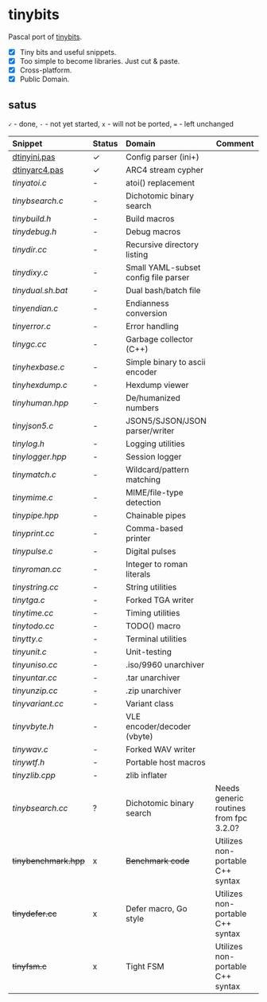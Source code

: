 # tinybits
Pascal port of [tinybits](https://github.com/r-lyeh/tinybits).

- [x] Tiny bits and useful snippets.
- [x] Too simple to become libraries. Just cut & paste.
- [x] Cross-platform.
- [x] Public Domain.

## satus

`✓` - done, `-` - not yet started, `x` - will not be ported, `=` - left unchanged

|Snippet|Status|Domain|Comment|
|:------|:-----|:-----|-------|
|[dtinyini.pas](dtinyini.pas)|✓|Config parser (ini+)||
|[dtinyarc4.pas](dtinyarc4.pas)|✓|ARC4 stream cypher||
|_tinyatoi.c_|-|atoi() replacement||
|_tinybsearch.c_|-|Dichotomic binary search||
|_tinybuild.h_|-|Build macros||
|_tinydebug.h_|-|Debug macros||
|_tinydir.cc_|-|Recursive directory listing||
|_tinydixy.c_|-|Small YAML-subset config file parser||
|_tinydual.sh.bat_|-|Dual bash/batch file||
|_tinyendian.c_|-|Endianness conversion||
|_tinyerror.c_|-|Error handling||
|_tinygc.cc_|-|Garbage collector (C++)||
|_tinyhexbase.c_|-|Simple binary to ascii encoder||
|_tinyhexdump.c_|-|Hexdump viewer||
|_tinyhuman.hpp_|-|De/humanized numbers||
|_tinyjson5.c_|-|JSON5/SJSON/JSON parser/writer||
|_tinylog.h_|-|Logging utilities||
|_tinylogger.hpp_|-|Session logger||
|_tinymatch.c_|-|Wildcard/pattern matching||
|_tinymime.c_|-|MIME/file-type detection||
|_tinypipe.hpp_|-|Chainable pipes||
|_tinyprint.cc_|-|Comma-based printer||
|_tinypulse.c_|-|Digital pulses||
|_tinyroman.cc_|-|Integer to roman literals||
|_tinystring.cc_|-|String utilities||
|_tinytga.c_|-|Forked TGA writer||
|_tinytime.cc_|-|Timing utilities||
|_tinytodo.cc_|-|TODO() macro||
|_tinytty.c_|-|Terminal utilities||
|_tinyunit.c_|-|Unit-testing||
|_tinyuniso.cc_|-|.iso/9960 unarchiver||
|_tinyuntar.cc_|-|.tar unarchiver||
|_tinyunzip.cc_|-|.zip unarchiver||
|_tinyvariant.cc_|-|Variant class||
|_tinyvbyte.h_|-|VLE encoder/decoder (vbyte)||
|_tinywav.c_|-|Forked WAV writer||
|_tinywtf.h_|-|Portable host macros||
|_tinyzlib.cpp_|-|zlib inflater||
|_tinybsearch.cc_|?|Dichotomic binary search|Needs generic routines from fpc 3.2.0?|
|~~tinybenchmark.hpp~~|x|~~Benchmark code~~|Utilizes non-portable C++ syntax|
|~~tinydefer.cc~~|x|Defer macro, Go style|Utilizes non-portable C++ syntax|
|~~tinyfsm.c~~|x|Tight FSM|Utilizes non-portable C++ syntax|
